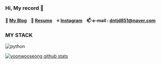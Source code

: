 ### Hi, My record 👋  

#### 📔 [My Blog](https://kku-jun.tistory.com/) &nbsp;&nbsp; 📃 [Resume](https://www.notion.so/Wooseong-Yoon-07f5fac1aedd47aa9da1f1560c9ae698) &nbsp;&nbsp; ⭐ [Instagram](https://www.instagram.com/95wooseong/)  &nbsp;&nbsp; 📫 e-mail : dntjd851@naver.com

### MY STACK

![python](https://user-images.githubusercontent.com/57824259/127963767-2a71d1c7-18f5-44c9-9871-ea6db61734cc.png)

[![yoonwooseong github stats](https://github-readme-stats.vercel.app/api?username=yoonwooseong&show_icons=true&theme=vue)](https://github.com/yoonwooseong/yoonwooseong)
